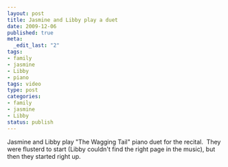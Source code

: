 ```yaml
--- 
layout: post
title: Jasmine and Libby play a duet
date: 2009-12-06
published: true
meta: 
  _edit_last: "2"
tags: 
- family
- jasmine
- Libby
- piano
tags: video
type: post
categories: 
- family
- jasmine
- Libby
status: publish
---
```

<div>Jasmine and Libby play "The Wagging Tail" piano duet for the recital. &nbsp;They were flusterd to start (Libby couldn't find the right page in the music), but then they started right up.</div>



